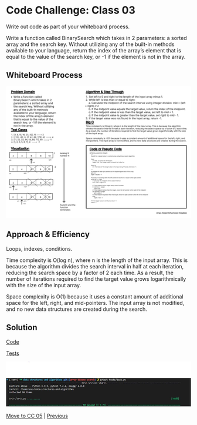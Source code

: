 # Code Challenge: Class 03

Write out code as part of your whiteboard process.

Write a function called BinarySearch which takes in 2 parameters: a sorted array and the search key. Without utilizing any of the built-in methods available to your language, return the index of the array’s element that is equal to the value of the search key, or -1 if the element is not in the array.

## Whiteboard Process

![Whiteboard 3](../assets/Wireframe-3.jpg "whiteboard")

## Approach & Efficiency

Loops, indexes, conditions.

Time complexity is O(log n), where n is the length of the input array. This is because the algorithm divides the search interval in half at each iteration, reducing the search space by a factor of 2 each time. As a result, the number of iterations required to find the target value grows logarithmically with the size of the input array.

Space complexity is O(1) because it uses a constant amount of additional space for the left, right, and mid-pointers. The input array is not modified, and no new data structures are created during the search.

## Solution

[Code](../arrayBinarySearch.py)

[Tests](../tests/test.py)

![Run](../assets/run3.jpg "run")

[Move to CC 05](../linked_list/README.md) | [Previous](../array_insert_shift/README.md)
